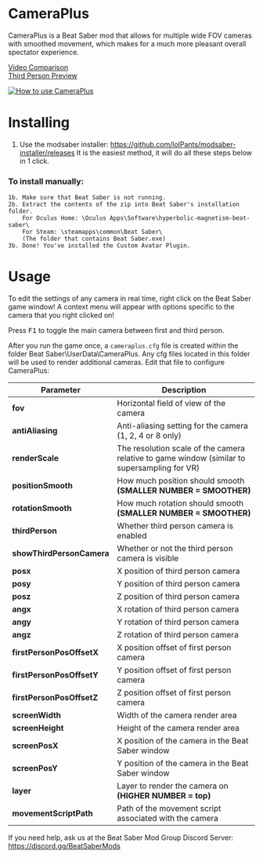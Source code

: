# CameraPlus
CameraPlus is a Beat Saber mod that allows for multiple wide FOV cameras with smoothed movement, which makes for a much more pleasant overall spectator experience.

[Video Comparison](https://youtu.be/MysLXKSXGTY)  
[Third Person Preview](https://youtu.be/ltIhpt-n6b8)

[![How to use CameraPlus](https://i.imgur.com/UbKrHAF.png)](https://www.youtube.com/watch?v=RpYoMiKJygQ)

# Installing
1. Use the modsaber installer: https://github.com/lolPants/modsaber-installer/releases
		It is the easiest method, it will do all these steps below in 1 click.
	
### To install manually:
	1b. Make sure that Beat Saber is not running.
	2b. Extract the contents of the zip into Beat Saber's installation folder.
		For Oculus Home: \Oculus Apps\Software\hyperbolic-magnetism-beat-saber\
		For Steam: \steamapps\common\Beat Saber\
		(The folder that contains Beat Saber.exe)
	3b. Done! You've installed the Custom Avatar Plugin.
# Usage
To edit the settings of any camera in real time, right click on the Beat Saber game window! A context menu will appear with options specific to the camera that you right clicked on!

Press <kbd>F1</kbd> to toggle the main camera between first and third person.

After you run the game once, a `cameraplus.cfg` file is created within the folder Beat Saber\UserData\CameraPlus. Any cfg files located in this folder will be used to render additional cameras.
Edit that file to configure CameraPlus:

| Parameter             | Description                                                                                  |
|-----------------------|----------------------------------------------------------------------------------------------|
| **fov**                   | Horizontal field of view of the camera                                                       |
| **antiAliasing**          | Anti-aliasing setting for the camera (1, 2, 4 or 8 only)                                     |
| **renderScale**           | The resolution scale of the camera relative to game window (similar to supersampling for VR) |
| **positionSmooth**        | How much position should smooth **(SMALLER NUMBER = SMOOTHER)**                              |
| **rotationSmooth**        | How much rotation should smooth **(SMALLER NUMBER = SMOOTHER)**                              |
| **thirdPerson**           | Whether third person camera is enabled                                                       |
| **showThirdPersonCamera** | Whether or not the third person camera is visible                                            |
| **posx**                  | X position of third person camera                                                            |
| **posy**                  | Y position of third person camera                                                            |
| **posz**                  | Z position of third person camera                                                            |
| **angx**                  | X rotation of third person camera                                                            |
| **angy**                  | Y rotation of third person camera                                                            |
| **angz**                  | Z rotation of third person camera                                                            |
| **firstPersonPosOffsetX** | X position offset of first person camera                                                     |
| **firstPersonPosOffsetY** | Y position offset of first person camera                                                     |
| **firstPersonPosOffsetZ** | Z position offset of first person camera                                                     |
| **screenWidth**           | Width of the camera render area                                                              |
| **screenHeight**          | Height of the camera render area                                                             |
| **screenPosX**            | X position of the camera in the Beat Saber window                                            |
| **screenPosY**            | Y position of the camera in the Beat Saber window                                            |
| **layer**                 | Layer to render the camera on **(HIGHER NUMBER = top)**                                      |
| **movementScriptPath**    | Path of the movement script associated with the camera                                       |

If you need help, ask us at the Beat Saber Mod Group Discord Server:  
https://discord.gg/BeatSaberMods
